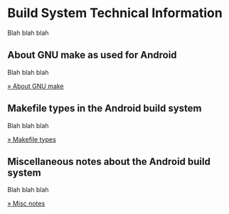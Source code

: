 <!--
   Copyright 2011 The Android Open Source Project

   Licensed under the Apache License, Version 2.0 (the "License");
   you may not use this file except in compliance with the License.
   You may obtain a copy of the License at

       http://www.apache.org/licenses/LICENSE-2.0

   Unless required by applicable law or agreed to in writing, software
   distributed under the License is distributed on an "AS IS" BASIS,
   WITHOUT WARRANTIES OR CONDITIONS OF ANY KIND, either express or implied.
   See the License for the specific language governing permissions and
   limitations under the License.
-->

# Build System Technical Information #

Blah blah blah

## About GNU make as used for Android ##

Blah blah blah

[&raquo; About GNU make](about-make.html)

## Makefile types in the Android build system ##

Blah blah blah

[&raquo; Makefile types](filetypes.html)

## Miscellaneous notes about the Android build system ##

Blah blah blah

[&raquo; Misc notes](notes.html)
